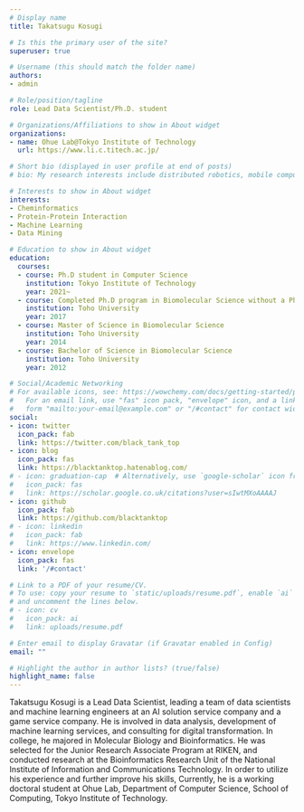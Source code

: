 ```yaml
---
# Display name
title: Takatsugu Kosugi

# Is this the primary user of the site?
superuser: true

# Username (this should match the folder name)
authors:
- admin

# Role/position/tagline
role: Lead Data Scientist/Ph.D. student

# Organizations/Affiliations to show in About widget
organizations:
- name: Ohue Lab@Tokyo Institute of Technology
  url: https://www.li.c.titech.ac.jp/

# Short bio (displayed in user profile at end of posts)
# bio: My research interests include distributed robotics, mobile computing and programmable matter.

# Interests to show in About widget
interests:
- Cheminformatics
- Protein-Protein Interaction
- Machine Learning
- Data Mining

# Education to show in About widget
education:
  courses:
  - course: Ph.D student in Computer Science
    institution: Tokyo Institute of Technology
    year: 2021~
  - course: Completed Ph.D program in Biomolecular Science without a Ph.D. degree
    institution: Toho University
    year: 2017
  - course: Master of Science in Biomolecular Science
    institution: Toho University
    year: 2014
  - course: Bachelor of Science in Biomolecular Science
    institution: Toho University
    year: 2012

# Social/Academic Networking
# For available icons, see: https://wowchemy.com/docs/getting-started/page-builder/#icons
#   For an email link, use "fas" icon pack, "envelope" icon, and a link in the
#   form "mailto:your-email@example.com" or "/#contact" for contact widget.
social:
- icon: twitter
  icon_pack: fab
  link: https://twitter.com/black_tank_top
- icon: blog
  icon_pack: fas
  link: https://blacktanktop.hatenablog.com/
# - icon: graduation-cap  # Alternatively, use `google-scholar` icon from `ai` icon pack
#   icon_pack: fas
#   link: https://scholar.google.co.uk/citations?user=sIwtMXoAAAAJ
- icon: github
  icon_pack: fab
  link: https://github.com/blacktanktop
# - icon: linkedin
#   icon_pack: fab
#   link: https://www.linkedin.com/
- icon: envelope
  icon_pack: fas
  link: '/#contact'

# Link to a PDF of your resume/CV.
# To use: copy your resume to `static/uploads/resume.pdf`, enable `ai` icons in `params.toml`, 
# and uncomment the lines below.
# - icon: cv
#   icon_pack: ai
#   link: uploads/resume.pdf

# Enter email to display Gravatar (if Gravatar enabled in Config)
email: ""

# Highlight the author in author lists? (true/false)
highlight_name: false
---
```


Takatsugu Kosugi is a Lead Data Scientist, leading a team of data scientists and machine learning engineers at an AI solution service company and a game service company. He is involved in data analysis, development of machine learning services, and consulting for digital transformation. In college, he majored in Molecular Biology and Bioinformatics. He was selected for the Junior Research Associate Program at RIKEN, and conducted research at the Bioinformatics Research Unit of the National Institute of Information and Communications Technology. In order to utilize his experience and further improve his skills, Currently, he is a working doctoral student at Ohue Lab, Department of Computer Science, School of Computing, Tokyo Institute of Technology.

<!-- {{< icon name="download" pack="fas" >}} Download my {{< staticref "uploads/demo_resume.pdf" "newtab" >}}resumé{{< /staticref >}}. -->
